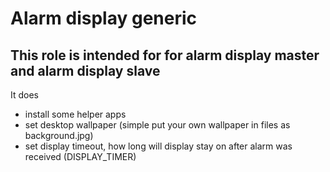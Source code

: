# Alarm display generic

## This role is intended for for alarm display master and alarm display slave

It does

* install some helper apps
* set desktop wallpaper (simple put your own wallpaper in files as background.jpg)
* set display timeout, how long will display stay on after alarm was received (DISPLAY_TIMER)
